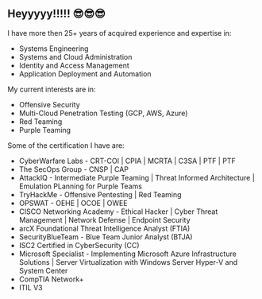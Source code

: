 ## Heyyyyy!!!!! 😎😎😎

I have more then 25+ years of acquired experience and expertise in:
* Systems Engineering
* Systems and Cloud Administration
* Identity and Access Management
* Application Deployment and Automation

My current interests are in:
* Offensive Security
* Multi-Cloud Penetration Testing (GCP, AWS, Azure)
* Red Teaming
* Purple Teaming

Some of the certification I have are:
* CyberWarfare Labs - CRT-COI | CPIA | MCRTA | C3SA | PTF | PTF
* The SecOps Group - CNSP | CAP
* AttackIQ - Intermediate Purple Teaming | Threat Informed Architecture | Emulation PLanning for Purple Teams
* TryHackMe - Offensive Pentesting | Red Teaming
* OPSWAT - OEHE | OCOE | OWEE
* CISCO Networking Academy - Ethical Hacker | Cyber Threat Management | Network Defense | Endpoint Security
* arcX Foundational Threat Intelligence Analyst (FTIA)
* SecurityBlueTeam - Blue Team Junior Analyst (BTJA)
* ISC2 Certified in CyberSecurity (CC)
* Microsoft Specialist - Implementing Microsoft Azure Infrastructure Solutions | Server Virtualization with Windows Server Hyper-V and System Center
* CompTIA Network+
* ITIL V3

<!--
**sherwinps/sherwinps** is a ✨ _special_ ✨ repository because its `README.md` (this file) appears on your GitHub profile.

Here are some ideas to get you started:

- 🔭 I’m currently working on ...
- 🌱 I’m currently learning ...
- 👯 I’m looking to collaborate on ...
- 🤔 I’m looking for help with ...
- 💬 Ask me about ...
- 📫 How to reach me: ...
- 😄 Pronouns: ...
- ⚡ Fun fact: ...
-->
